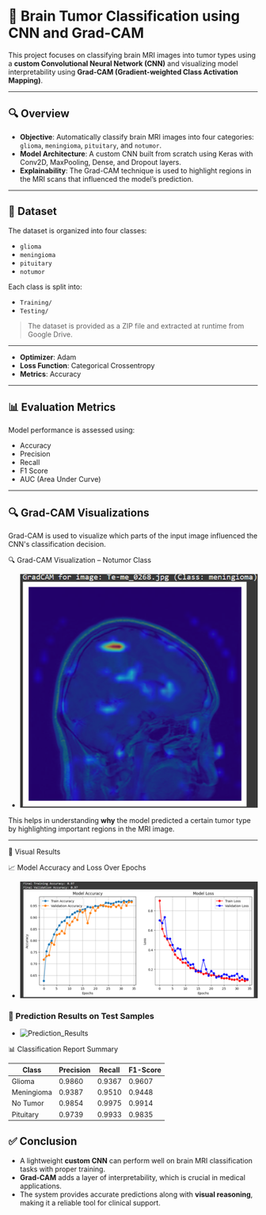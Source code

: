 

# 🧠 Brain Tumor Classification using CNN and Grad-CAM

This project focuses on classifying brain MRI images into tumor types using a **custom Convolutional Neural Network (CNN)** and visualizing model interpretability using **Grad-CAM (Gradient-weighted Class Activation Mapping)**.

---

## 🔍 Overview

* **Objective**: Automatically classify brain MRI images into four categories: `glioma`, `meningioma`, `pituitary`, and `notumor`.
* **Model Architecture**: A custom CNN built from scratch using Keras with Conv2D, MaxPooling, Dense, and Dropout layers.
* **Explainability**: The Grad-CAM technique is used to highlight regions in the MRI scans that influenced the model’s prediction.

---

## 📂 Dataset

The dataset is organized into four classes:

* `glioma`
* `meningioma`
* `pituitary`
* `notumor`

Each class is split into:

* `Training/`
* `Testing/`

> The dataset is provided as a ZIP file and extracted at runtime from Google Drive.

---



* **Optimizer**: Adam
* **Loss Function**: Categorical Crossentropy
* **Metrics**: Accuracy

---

## 📊 Evaluation Metrics

Model performance is assessed using:

* Accuracy
* Precision
* Recall
* F1 Score
* AUC (Area Under Curve)



---

## 🔍 Grad-CAM Visualizations

Grad-CAM is used to visualize which parts of the input image influenced the CNN's classification decision.

🔍 Grad-CAM Visualization – Notumor Class


- ![ Grad-CAM](static/Grad-CAM.png)

This helps in understanding **why** the model predicted a certain tumor type by highlighting important regions in the MRI image.

---
📸 Visual Results

📈 Model Accuracy and Loss Over Epochs

 - ![Model Accuracy and Loss Over Epochs](static/Model.png)




### 🧪 Prediction Results on Test Samples
- ![Prediction_Results](static/Prediction_Results.png)



📊 Classification Report Summary


| Class       | Precision | Recall  | F1-Score |
|-------------|-----------|---------|----------|
| Glioma      | 0.9860    | 0.9367  | 0.9607   |
| Meningioma  | 0.9387    | 0.9510  | 0.9448   |
| No Tumor    | 0.9854    | 0.9975  | 0.9914   |
| Pituitary   | 0.9739    | 0.9933  | 0.9835   |




## ✅ Conclusion

* A lightweight **custom CNN** can perform well on brain MRI classification tasks with proper training.
* **Grad-CAM** adds a layer of interpretability, which is crucial in medical applications.
* The system provides accurate predictions along with **visual reasoning**, making it a reliable tool for clinical support.

